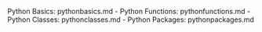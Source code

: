  Python Basics: pythonbasics.md
    - Python Functions: pythonfunctions.md
    - Python Classes: pythonclasses.md
    - Python Packages: pythonpackages.md